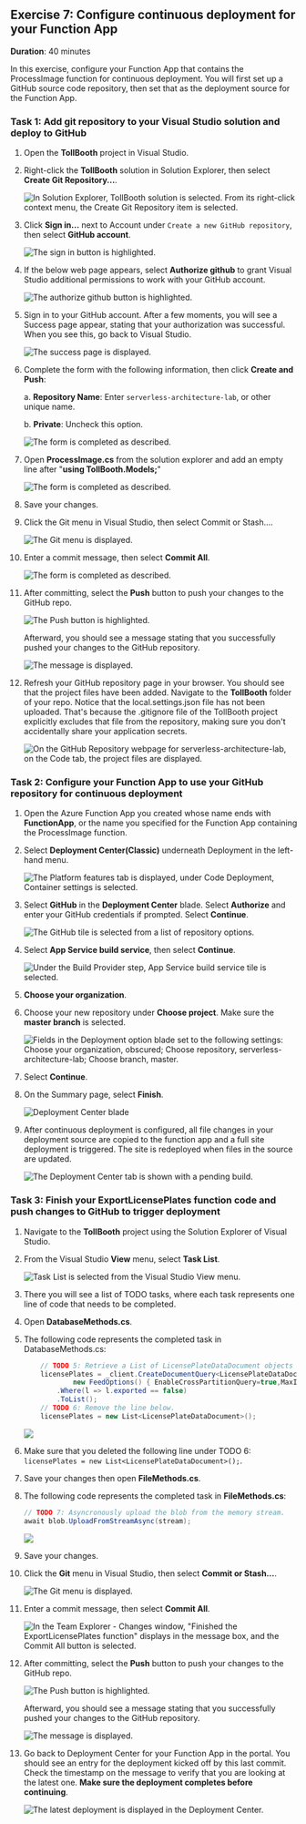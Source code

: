 ## Exercise 7: Configure continuous deployment for your Function App

**Duration**: 40 minutes

In this exercise, configure your Function App that contains the ProcessImage function for continuous deployment. You will first set up a GitHub source code repository, then set that as the deployment source for the Function App.

### Task 1: Add git repository to your Visual Studio solution and deploy to GitHub

1. Open the **TollBooth** project in Visual Studio.

2. Right-click the **TollBooth** solution in Solution Explorer, then select **Create Git Repository...**.

    ![In Solution Explorer, TollBooth solution is selected. From its right-click context menu, the Create Git Repository item is selected.](media/github-1.png 'Solution Explorer')

3. Click **Sign in...** next to Account under `Create a new GitHub repository`, then select **GitHub account**.

    ![The sign in button is highlighted.](media/github-2.png "Create a Git repository")

4. If the below web page appears, select **Authorize github** to grant Visual Studio additional permissions to work with your GitHub account.

    ![The authorize github button is highlighted.](media/github-3.png "Allow additional permissions")

5. Sign in to your GitHub account. After a few moments, you will see a Success page appear, stating that your authorization was successful. When you see this, go back to Visual Studio.

    ![The success page is displayed.](media/github-4.png "Your authorization was successful")

6. Complete the form with the following information, then click **Create and Push**:

    a. **Repository Name**: Enter `serverless-architecture-lab`, or other unique name.

    b. **Private**: Uncheck this option.

    ![The form is completed as described.](media/github-5.png "Create a Git repository")
    
7. Open **ProcessImage.cs** from the solution explorer and add an empty line after "**using TollBooth.Models;**"
    
    ![The form is completed as described.](media/github-change.png "Create a Git repository")
    
8. Save your changes.

9. Click the Git menu in Visual Studio, then select Commit or Stash....
    
    ![The Git menu is displayed.](media/visualstudio-7.png "Commit or Stash")

10. Enter a commit message, then select **Commit All**.

    ![The form is completed as described.](media/github-change-2.png "Create a Git repository")

11. After committing, select the **Push** button to push your changes to the GitHub repo.

    ![The Push button is highlighted.](media/visualstudio-9.png "Push changes")

    Afterward, you should see a message stating that you successfully pushed your changes to the GitHub repository.

    ![The message is displayed.](media/visualstudio-10.png "Successfully pushed")

12. Refresh your GitHub repository page in your browser. You should see that the project files have been added. Navigate to the **TollBooth** folder of your repo. Notice that the local.settings.json file has not been uploaded. That's because the .gitignore file of the TollBooth project explicitly excludes that file from the repository, making sure you don't accidentally share your application secrets.

    ![On the GitHub Repository webpage for serverless-architecture-lab, on the Code tab, the project files are displayed.](media/github-6.png 'GitHub Repository page')

### Task 2: Configure your Function App to use your GitHub repository for continuous deployment

1. Open the Azure Function App you created whose name ends with **FunctionApp**, or the name you specified for the Function App containing the ProcessImage function.

2. Select **Deployment Center(Classic)** underneath Deployment in the left-hand menu.

    ![The Platform features tab is displayed, under Code Deployment, Container settings is selected.](media/github-7.1.png 'TollBoothFunctionApp blade')

3. Select **GitHub** in the **Deployment Center** blade. Select **Authorize** and enter your GitHub credentials if prompted. Select **Continue**.

    ![The GitHub tile is selected from a list of repository options.](media/github-7.png 'Deployment Center blade')

4. Select **App Service build service**, then select **Continue**.

    ![Under the Build Provider step, App Service build service tile is selected.](media/github-8.png 'Deployment Center blade')

5. **Choose your organization**.

6. Choose your new repository under **Choose project**. Make sure the **master branch** is selected.

    ![Fields in the Deployment option blade set to the following settings: Choose your organization, obscured; Choose repository, serverless-architecture-lab; Choose branch, master.](media/github-9.png 'Deployment Center blade')

7. Select **Continue**.

8. On the Summary page, select **Finish**.

    ![](media/github-10.png 'Deployment Center blade')

9. After continuous deployment is configured, all file changes in your deployment source are copied to the function app and a full site deployment is triggered. The site is redeployed when files in the source are updated.

    ![The Deployment Center tab is shown with a pending build.](media/github-11.png 'Function App Deployment Center')

### Task 3: Finish your ExportLicensePlates function code and push changes to GitHub to trigger deployment

1. Navigate to the **TollBooth** project using the Solution Explorer of Visual Studio.

2. From the Visual Studio **View** menu, select **Task List**.

    ![Task List is selected from the Visual Studio View menu.](media/visualstudio-6.png 'Visual Studio View menu')

3. There you will see a list of TODO tasks, where each task represents one line of code that needs to be completed.

4. Open **DatabaseMethods.cs**.

5. The following code represents the completed task in DatabaseMethods.cs:

    ```csharp
        // TODO 5: Retrieve a List of LicensePlateDataDocument objects from the collectionLink where the exported value is false.
        licensePlates = _client.CreateDocumentQuery<LicensePlateDataDocument>(collectionLink,
                new FeedOptions() { EnableCrossPartitionQuery=true,MaxItemCount = 100 })
            .Where(l => l.exported == false)
            .ToList();
        // TODO 6: Remove the line below.
        licensePlates = new List<LicensePlateDataDocument>();
    ```
    ![](media/TODO-5-6.png)

6. Make sure that you deleted the following line under TODO 6: `licensePlates = new List<LicensePlateDataDocument>();`.

7. Save your changes then open **FileMethods.cs**.

8. The following code represents the completed task in **FileMethods.cs**:

    ```csharp
    // TODO 7: Asyncronously upload the blob from the memory stream.
    await blob.UploadFromStreamAsync(stream);
    ```
    ![](media/TODO-7.png)

9. Save your changes.

10. Click the **Git** menu in Visual Studio, then select **Commit or Stash...**.

    ![The Git menu is displayed.](media/visualstudio-7.png "Commit or Stash")

11. Enter a commit message, then select **Commit All**.

    ![In the Team Explorer - Changes window, "Finished the ExportLicensePlates function" displays in the message box, and the Commit All button is selected.](media/visualstudio-8.png 'Team Explorer - Changes window')

12. After committing, select the **Push** button to push your changes to the GitHub repo.

    ![The Push button is highlighted.](media/visualstudio-9.png "Push changes")

    Afterward, you should see a message stating that you successfully pushed your changes to the GitHub repository.

    ![The message is displayed.](media/visualstudio-10.png "Successfully pushed")

13. Go back to Deployment Center for your Function App in the portal. You should see an entry for the deployment kicked off by this last commit. Check the timestamp on the message to verify that you are looking at the latest one. **Make sure the deployment completes before continuing**.

    ![The latest deployment is displayed in the Deployment Center.](media/visualstudio-11.png 'Deployment Center')
